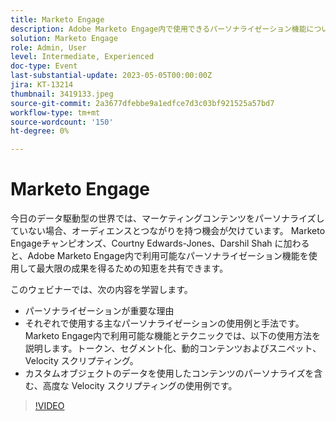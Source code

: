```yaml
---
title: Marketo Engage
description: Adobe Marketo Engage内で使用できるパーソナライゼーション機能について説明します。トークン、セグメント化、動的コンテンツおよびスニペット、Velocity スクリプティング。  カスタムオブジェクトのデータを使用したコンテンツのパーソナライズを含む、高度な Velocity スクリプティングの使用例です。
solution: Marketo Engage
role: Admin, User
level: Intermediate, Experienced
doc-type: Event
last-substantial-update: 2023-05-05T00:00:00Z
jira: KT-13214
thumbnail: 3419133.jpeg
source-git-commit: 2a3677dfebbe9a1edfce7d3c03bf921525a57bd7
workflow-type: tm+mt
source-wordcount: '150'
ht-degree: 0%

---
```



# Marketo Engage

今日のデータ駆動型の世界では、マーケティングコンテンツをパーソナライズしていない場合、オーディエンスとつながりを持つ機会が欠けています。 Marketo Engageチャンピオンズ、Courtny Edwards-Jones、Darshil Shah に加わると、Adobe Marketo Engage内で利用可能なパーソナライゼーション機能を使用して最大限の成果を得るための知恵を共有できます。

このウェビナーでは、次の内容を学習します。

* パーソナライゼーションが重要な理由
* それぞれで使用する主なパーソナライゼーションの使用例と手法です。 Marketo Engage内で利用可能な機能とテクニックでは、以下の使用方法を説明します。トークン、セグメント化、動的コンテンツおよびスニペット、Velocity スクリプティング。
* カスタムオブジェクトのデータを使用したコンテンツのパーソナライズを含む、高度な Velocity スクリプティングの使用例です。

>[!VIDEO](https://video.tv.adobe.com/v/3419133/?learn=on)
